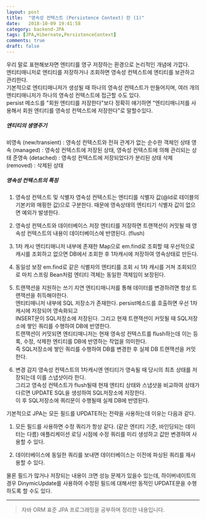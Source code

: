 ```yaml
---
layout: post
title:  "영속성 컨텍스트 (Persistence Context) 란 (1)"
date:   2018-10-09 19:41:58
category: backend-JPA
tags: [JPA,Hibernate,PersistenceContext]
comments: true
draft: false
---
```

우리 말로 표현해보자면 엔티티를 영구 저장하는 환경으로 논리적인 개념에 가깝다.  
엔티티매니저로 엔티티를 저장하거나 조회하면 영속성 컨텍스트에 엔티티를 보관하고 관리한다.  
기본적으로 엔티티매니저가 생성될 때 하나의 영속성 컨텍스트가 만들어지며, 여러 개의 엔티티매니저가 하나의 영속성 컨텍스트에 접근할 수도 있다.  
persist 메소드를 "회원 엔티티를 저장한다"보다 정확히 얘기하면 "엔티티매니저를 사용해서 회원 엔티티를 영속성 컨텍스트에 저장한다"로 말할수있다.  
<!--more-->
##### 엔티티의 생명주기
비영속 (new/transient) : 영속성 컨텍스트와 전혀 관계가 없는 순수한 객체인 상태
영속 (managed) : 영속성 컨텍스트에 저장된 상태, 영속성 컨텍스트에 의해 관리되는 상태
준영속 (detached) : 영속성 컨텍스트에 저장되었다가 분리된 상태
삭제 (removed) : 삭제된 상태

##### 영속성 컨텍스트의 특징
1. 영속성 컨텍스트 및 식별자
영속성 컨텍스트는 엔티티를 식별자 값(@Id로 테이블의 기본키와 매핑한 값)으로 구분한다.
때문에 영속상태의 엔티티기 식별자 값이 없으면 예외가 발생한다.

2. 영속성 컨텍스트와 데이터베이스 저장
엔티티를 저장하면 트랜잭션이 커밋될 때 영속성 컨텍스트의 내용이 데이터베이스에 반영된다. (flush)

3. 1차 캐시
엔티티매니저 내부에 존재한 Map으로 em.find로 조회할 때 우선적으로 캐시를 조회하고 없으면
DB에서 조회한 후 1차캐시에 저장하여 영속상태로 만든다.

4. 동일성 보장
em.find로 같은 식별자의 엔티티를 조회 시 1차 캐시를 거쳐 조회되므로
마치 스프링 Bean처럼 엔티티 객체는 동일한 객체임이 보장된다.

5. 트랜잭션을 지원하는 쓰기 지연
엔티티매니저를 통해 데이터를 변경하려면 항상 트랜잭션을 취득해야한다.  
엔티티매니저 내부에 SQL 저장소가 존재한다. persist메소드를 호출하면 우선 1차캐시에 저장되어 영속화되고  
INSERT문이 SQL저장소에 저장된다. 그리고 현재 트랜잭션이 커밋될 때 SQL저장소에 쌓인 쿼리를 수행하여 DB에 반영한다.  
트랜잭션이 커밋되면 엔티티매니저는 현재 영속성 컨텍스트를 flush하는데 이는 등록, 수정, 삭제한 엔티티를 DB에 반영하는 작업을 의미한다.  
즉 SQL저장소에 쌓인 쿼리를 수행하여 DB를 변경한 후 실제 DB 트랜잭션을 커밋한다.  

6. 변경 감지
영속성 컨텍스트의 1차캐시엔 엔티티가 영속될 때 당시의 최초 상태를 저장되는데 이를 스냅샷이라 한다.  
그리고 영속성 컨텍스트가 flush될때 현재 엔티티 상태와 스냅샷을 비교하여 상태가 다르면 UPDATE SQL을 생성하여 SQL저장소에 저장한다.  
이 후 SQL저장소에 쿼리문이 수행될때 실제 DB에 반영된다.  

기본적으로 JPA는 모든 필드를 UPDATE하는 전략을 사용하는데 이유는 다음과 같다.

1. 모든 필드를 사용하면 수정 쿼리가 항상 같다. (같은 엔티티 기준, 바인딩되는 데이터는 다름)
   애플리케이션 로딩 시점에 수정 쿼리를 미리 생성하고 값만 변경하여 사용할 수 있다.

2. 데이터베이스에 동일한 쿼리를 보내면 데이터베이스는 이전에 파싱된 쿼리를 재사용할 수 있다.

물론 필드가 많거나 저장되는 내용이 크면 성능 문제가 있을수 있는데, 하이버네이트의 경우 DinymicUpdate를 사용하여 수정된 필드에 대해서만  동적인 UPDATE문을 수행하도록 할 수도 있다.

---
>자바 ORM 표준 JPA 프로그래밍을 공부하며 정리한 내용입니다.

